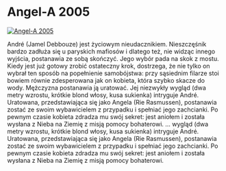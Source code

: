 Angel-A 2005 
=============
[![Angel-A 2005 ](http://vidos.pl/images/player.gif)](http://vidos.pl/angel-a-2005)

 André (Jamel Debbouze) jest życiowym nieudacznikiem. Nieszczęśnik bardzo zadłuża się u paryskich mafiosów i dlatego też, nie widząc innego wyjścia, postanawia ze sobą skończyć. Jego wybór pada na skok z mostu. Kiedy jest już gotowy zrobić ostateczny krok, dostrzega, że nie tylko on wybrał ten sposób na popełnienie samobójstwa: przy sąsiednim filarze stoi bowiem równie zdesperowana jak on kobieta, która szybko skacze do wody. Mężczyzna postanawia ją uratować. Jej niezwykły wygląd (dwa metry wzrostu, krótkie blond włosy, kusa sukienka) intryguje André. Uratowana, przedstawiająca się jako Angela (Rie Rasmussen), postanawia zostać ze swoim wybawicielem z przypadku i spełniać jego zachcianki. Po pewnym czasie kobieta zdradza mu swój sekret: jest aniołem i została wysłana z Nieba na Ziemię z misją pomocy bohaterowi.   ... wygląd (dwa metry wzrostu, krótkie blond włosy, kusa sukienka) intryguje André. Uratowana, przedstawiająca się jako Angela (Rie Rasmussen), postanawia zostać ze swoim wybawicielem z przypadku i spełniać jego zachcianki. Po pewnym czasie kobieta zdradza mu swój sekret: jest aniołem i została wysłana z Nieba na Ziemię z misją pomocy bohaterowi.
